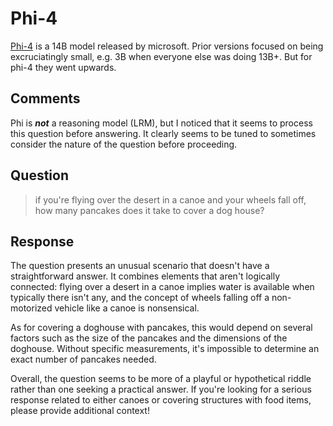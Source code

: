 # Phi-4
[Phi-4](https://techcommunity.microsoft.com/blog/aiplatformblog/introducing-phi-4-microsoft%E2%80%99s-newest-small-language-model-specializing-in-comple/4357090) 
is a 14B model released by microsoft. Prior versions focused on being excruciatingly small,
e.g. 3B when everyone else was doing 13B+. But for phi-4 they went upwards.

## Comments
Phi is _**not**_ a reasoning model (LRM), but I noticed that it seems to process this question before answering.
It clearly seems to be tuned to sometimes consider the nature of the question before proceeding.

## Question
> if you're flying over the desert in a canoe and your wheels fall off, how many pancakes does it take to cover a dog house?

## Response

The question presents an unusual scenario that doesn't have a straightforward answer. It combines elements that aren't logically connected: flying over a desert in a canoe implies water is available when typically there isn't any, and the
concept of wheels falling off a non-motorized vehicle like a canoe is nonsensical.

As for covering a doghouse with pancakes, this would depend on several factors such as the size of the pancakes and the dimensions of the doghouse. Without specific measurements, it's impossible to determine an exact number of pancakes
needed.

Overall, the question seems to be more of a playful or hypothetical riddle rather than one seeking a practical answer. If you're looking for a serious response related to either canoes or covering structures with food items, please provide
additional context!
